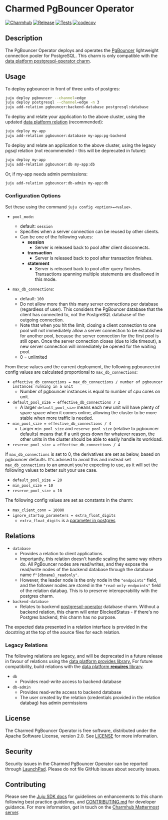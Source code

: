 # Charmed PgBouncer Operator
[![Charmhub](https://charmhub.io/pgbouncer/badge.svg)](https://charmhub.io/pgbouncer)
[![Release](https://github.com/canonical/pgbouncer-operator/actions/workflows/release.yaml/badge.svg)](https://github.com/canonical/pgbouncer-operator/actions/workflows/release.yaml)
[![Tests](https://github.com/canonical/pgbouncer-operator/actions/workflows/ci.yaml/badge.svg?branch=main)](https://github.com/canonical/pgbouncer-operator/actions/workflows/ci.yaml)
[![codecov](https://codecov.io/gh/canonical/pgbouncer-operator/graph/badge.svg?token=YY51XZDOO7)](https://codecov.io/gh/canonical/pgbouncer-operator)

## Description

The PgBouncer Operator deploys and operates the [PgBouncer](https://www.pgbouncer.org) lightweight connection pooler for PostgreSQL. This charm is only compatible with the [data platform postgresql-operator charm](https://github.com/canonical/postgresql-operator).

## Usage

To deploy pgbouncer in front of three units of postgres:

```bash
juju deploy pgbouncer --channel=edge
juju deploy postgresql --channel=edge -n 3
juju add-relation pgbouncer:backend-database postgresql:database
```

To deploy and relate your application to the above cluster, using the updated [data platform relation](https://github.com/canonical/data-platform-libs/blob/main/lib/charms/data_platform_libs/v0/database_requires.py) (recommended):

```bash
juju deploy my-app
juju add-relation pgbouncer:database my-app:pg-backend
```

To deploy and relate an application to the above cluster, using the legacy pgsql relation (not recommended - this will be deprecated in future):

```bash
juju deploy my-app
juju add-relation pgbouncer:db my-app:db
```

Or, if my-app needs admin permissions:

```bash
juju add-relation pgbouncer:db-admin my-app:db
```

### Configuration Options

Set these using the command `juju config <option>=<value>`.

- `pool_mode`:
  - default: `session`
  - Specifies when a server connection can be reused by other clients.
  - Can be one of the following values:
    - **session**
      - Server is released back to pool after client disconnects.
    - **transaction**
      - Server is released back to pool after transaction finishes.
    - **statement**
      - Server is released back to pool after query finishes. Transactions spanning multiple statements are disallowed in this mode.

- `max_db_connections`:
  - default: `100`
  - Do not allow more than this many server connections per database (regardless of user). This considers the PgBouncer database that the client has connected to, not the PostgreSQL database of the outgoing connection.
  - Note that when you hit the limit, closing a client connection to one pool will not immediately allow a server connection to be established for another pool, because the server connection for the first pool is still open. Once the server connection closes (due to idle timeout), a new server connection will immediately be opened for the waiting pool.
  - 0 = unlimited

From these values and the current deployment, the following pgbouncer.ini config values are calculated proportional to `max_db_connections`:

- `effective_db_connections = max_db_connections / number of pgbouncer instances running in a unit`
  - Number of pgbouncer instances is equal to number of cpu cores on unit.
- `default_pool_size = effective_db_connections / 2`
  - A larger `default_pool_size` means each new unit will have plenty of spare space when it comes online, allowing the cluster to be more stable when more traffic is needed.
- `min_pool_size = effective_db_connections / 4`
  - Larger `min_pool_size` and `reserve_pool_size` (relative to pgbouncer defaults) means that if a unit goes down for whatever reason, the other units in the cluster should be able to easily handle its workload.
- `reserve_pool_size = effective_db_connections / 4`

If `max_db_connections` is set to 0, the derivatives are set as below, based on pgbouncer defaults. It's advised to avoid this and instead set `max_db_connections` to an amount you're expecting to use, as it will set the following values to better suit your use case.

- `default_pool_size = 20`
- `min_pool_size = 10`
- `reserve_pool_size = 10`

The following config values are set as constants in the charm:

- `max_client_conn = 10000`
- `ignore_startup_parameters = extra_float_digits`
  - `extra_float_digits` is a [parameter in postgres](https://postgresqlco.nf/doc/en/param/extra_float_digits/)

## Relations

- `database`
  - Provides a relation to client applications.
  - Importantly, this relation doesn't handle scaling the same way others do. All PgBouncer nodes are read/writes, and they expose the read/write nodes of the backend database through the database name `f"{dbname}_readonly"`.
  - However, the leader node is the only node in the `"endpoints"` field, and the follower nodes are stored in the `"read-only-endpoints"` field of the relation databag. This is to preserve interoperability with the postgres charm.
- `backend-database`
  - Relates to backend [postgresql-operator](https://github.com/canonical/postgresql-operator) database charm. Without a backend relation, this charm will enter BlockedStatus - if there's no Postgres backend, this charm has no purpose.

The expected data presented in a relation interface is provided in the docstring at the top of the source files for each relation.

### Legacy Relations

The following relations are legacy, and will be deprecated in a future release in favour of relations using the [data platform provides library.](https://github.com/canonical/data-platform-libs/blob/main/lib/charms/data_platform_libs/v0/database_provides.py) For future compatibility, build relations with the [data platform **requires** library](https://github.com/canonical/data-platform-libs/blob/main/lib/charms/data_platform_libs/v0/database_requires.py).

- `db`
  - Provides read-write access to backend database
- `db-admin`
  - Provides read-write access to backend database
  - The user created by the relation (credentials provided in the relation databag) has admin permissions

## License

The Charmed PgBouncer Operator is free software, distributed under the Apache Software License, version 2.0. See [LICENSE](https://github.com/canonical/pgbouncer-operator/blob/main/LICENSE) for more information.

## Security

Security issues in the Charmed PgBouncer Operator can be reported through [LaunchPad](https://wiki.ubuntu.com/DebuggingSecurity#How%20to%20File). Please do not file GitHub issues about security issues.

## Contributing

Please see the [Juju SDK docs](https://juju.is/docs/sdk) for guidelines on enhancements to this charm following best practice guidelines, and [CONTRIBUTING.md](https://github.com/canonical/pgbouncer-operator/CONTRIBUTING.md) for developer guidance. For more information, get in touch on the [Charmhub Mattermost server](https://chat.charmhub.io).
